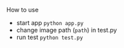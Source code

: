 How to use
* start app `python app.py`
* change image path (`path`) in test.py
* run test `python test.py`
